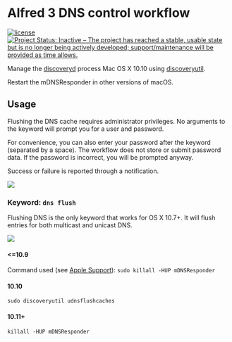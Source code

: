 # Alfred 3 DNS control workflow

[![license](https://img.shields.io/badge/license-MIT%20License-blue.svg)]() [![Project Status: Inactive – The project has reached a stable, usable state but is no longer being actively developed; support/maintenance will be provided as time allows.](https://www.repostatus.org/badges/latest/inactive.svg)](https://www.repostatus.org/#inactive)

Manage the [discoveryd](http://www.manpagez.com/man/8/discoveryd/) process Mac OS X 10.10 using [discoveryutil](http://www.manpagez.com/man/8/discoveryutil/).

Restart the mDNSResponder in other versions of macOS.

## Usage

Flushing the DNS cache requires administrator privileges. No arguments to the keyword will prompt you for a user and password.

For convenience, you can also enter your password after the keyword (separated by a space). The workflow does not store or submit password data. If the password is incorrect, you will be prompted anyway.

Success or failure is reported through a notification.

![](https://raw.github.com/deekayen/dnscontrol/alfred3/screenshots/workflow.png)

### Keyword: `dns flush`

Flushing DNS is the only keyword that works for OS X 10.7+. It will flush entries for both multicast and unicast DNS.

![](https://raw.github.com/deekayen/dnscontrol/alfred3/screenshots/dns.png)

#### <=10.9

Command used (see [Apple Support](http://support.apple.com/kb/HT5343)): `sudo killall -HUP mDNSResponder`

#### 10.10

`sudo discoveryutil udnsflushcaches`

#### 10.11+

`killall -HUP mDNSResponder`
